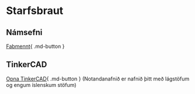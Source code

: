 # Starfsbraut

## Námsefni

[Fabmennt](https://www.fabmennt.com/){ .md-button }

## TinkerCAD

[Opna TinkerCAD](https://www.tinkercad.com/joinclass/JUKS96Y9E){ .md-button }
(Notandanafnið er nafnið þitt með lágstöfum og engum íslenskum stöfum)